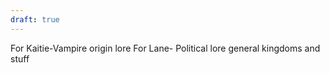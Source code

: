 ```yaml
---
draft: true
---
```

For Kaitie-Vampire origin lore
For Lane- Political lore general kingdoms and stuff